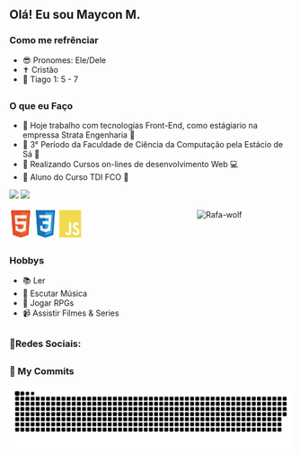 ## Olá! Eu sou Maycon M.
### Como me refrênciar
- 😎 Pronomes: Ele/Dele
- ✝️ Cristão 
- 📖 Tiago 1: 5 - 7

##

### O que eu Faço
- 🔭 Hoje trabalho com tecnologias Front-End, como estágiario na empressa Strata Engenharia 🚐
- 🌱 3° Período da Faculdade de Ciência da Computação pela Estácio de Sá 🔷
- 🌱 Realizando Cursos on-lines de desenvolvimento Web 💻
- 🌱 Aluno do Curso TDI FCO 🎩

<div> 
<a href="https://github.com/mayconM13"></a>
<img height="180em" src="https://github-readme-stats.vercel.app/api?username=mayconM13&theme=dark&text_color=ffffff&show_icons=true&&&inclube_all_commits=true&count_private=true"/> 
<img height="180em" src="https://github-readme-stats.vercel.app/api/top-langs/?username=mayconM13&layout=compact&langs_count=16&theme=dark&text_color=ffffff"/> 
</div>


<div style="display: inline_block"><br>
  <img align="center" alt="Rafa-HTML" height="50" width="40" src="https://raw.githubusercontent.com/devicons/devicon/master/icons/html5/html5-original.svg">
  <img align="center" alt="Rafa-CSS" height="50" width="40" src="https://raw.githubusercontent.com/devicons/devicon/master/icons/css3/css3-original.svg">
  <img align="center" display alt="Rafa-Js" height="50" width="40" src="https://raw.githubusercontent.com/devicons/devicon/master/icons/javascript/javascript-plain.svg">
  <img align="right" display alt="Rafa-wolf" height="180" width="170" src="https://i.pinimg.com/originals/8d/91/bb/8d91bbdeb87729c1c0c16197ec60a967.gif">
</div>

##

  ### Hobbys
- 📚 Ler
- 🎵 Escutar Música
- 🎲 Jogar RPGs
- 📹 Assistir Filmes & Series

##
### 📱Redes Sociais:



##
### 💬 My Commits
![snake animation](https://github.com/MayconM13/MayconM13/blob/main/github-contribution-grid-snake.svg)
